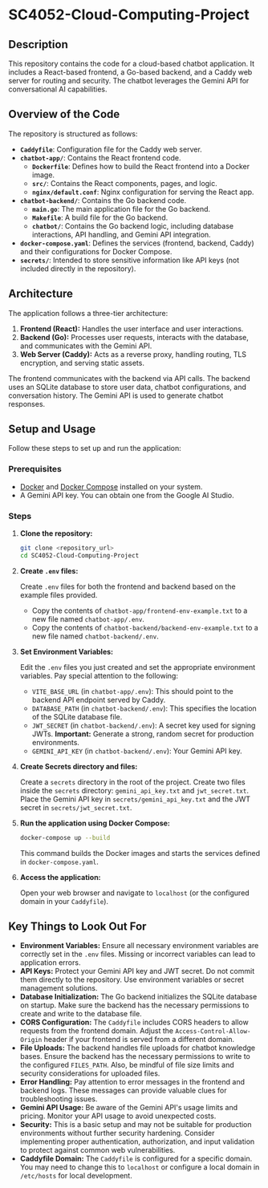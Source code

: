 # SC4052-Cloud-Computing-Project

## Description

This repository contains the code for a cloud-based chatbot application. It includes a React-based frontend, a Go-based backend, and a Caddy web server for routing and security. The chatbot leverages the Gemini API for conversational AI capabilities.

## Overview of the Code

The repository is structured as follows:

*   **`Caddyfile`**: Configuration file for the Caddy web server.
*   **`chatbot-app/`**: Contains the React frontend code.
    *   **`Dockerfile`**: Defines how to build the React frontend into a Docker image.
    *   **`src/`**: Contains the React components, pages, and logic.
    *   **`nginx/default.conf`**: Nginx configuration for serving the React app.
*   **`chatbot-backend/`**: Contains the Go backend code.
    *   **`main.go`**: The main application file for the Go backend.
    *   **`Makefile`**:  A build file for the Go backend.
    *   **`chatbot/`**: Contains the Go backend logic, including database interactions, API handling, and Gemini API integration.
*   **`docker-compose.yaml`**: Defines the services (frontend, backend, Caddy) and their configurations for Docker Compose.
*   **`secrets/`**: Intended to store sensitive information like API keys (not included directly in the repository).

## Architecture

The application follows a three-tier architecture:

1.  **Frontend (React):** Handles the user interface and user interactions.
2.  **Backend (Go):** Processes user requests, interacts with the database, and communicates with the Gemini API.
3.  **Web Server (Caddy):** Acts as a reverse proxy, handling routing, TLS encryption, and serving static assets.

The frontend communicates with the backend via API calls. The backend uses an SQLite database to store user data, chatbot configurations, and conversation history. The Gemini API is used to generate chatbot responses.

## Setup and Usage

Follow these steps to set up and run the application:

### Prerequisites

*   [Docker](https://www.docker.com/) and [Docker Compose](https://docs.docker.com/compose/) installed on your system.
*   A Gemini API key. You can obtain one from the Google AI Studio.

### Steps

1.  **Clone the repository:**

    ```bash
    git clone <repository_url>
    cd SC4052-Cloud-Computing-Project
    ```

2.  **Create `.env` files:**

    Create `.env` files for both the frontend and backend based on the example files provided.

    *   Copy the contents of `chatbot-app/frontend-env-example.txt` to a new file named `chatbot-app/.env`.
    *   Copy the contents of `chatbot-backend/backend-env-example.txt` to a new file named `chatbot-backend/.env`.

3.  **Set Environment Variables:**

    Edit the `.env` files you just created and set the appropriate environment variables.  Pay special attention to the following:

    *   `VITE_BASE_URL` (in `chatbot-app/.env`):  This should point to the backend API endpoint served by Caddy.
    *   `DATABASE_PATH` (in `chatbot-backend/.env`):  This specifies the location of the SQLite database file.
    *   `JWT_SECRET` (in `chatbot-backend/.env`):  A secret key used for signing JWTs.  **Important:** Generate a strong, random secret for production environments.
    *   `GEMINI_API_KEY` (in `chatbot-backend/.env`): Your Gemini API key.

4.  **Create Secrets directory and files:**

    Create a `secrets` directory in the root of the project.
    Create two files inside the `secrets` directory: `gemini_api_key.txt` and `jwt_secret.txt`.
    Place the Gemini API key in `secrets/gemini_api_key.txt` and the JWT secret in `secrets/jwt_secret.txt`.

5.  **Run the application using Docker Compose:**

    ```bash
    docker-compose up --build
    ```

    This command builds the Docker images and starts the services defined in `docker-compose.yaml`.

6.  **Access the application:**

    Open your web browser and navigate to `localhost` (or the configured domain in your `Caddyfile`).

## Key Things to Look Out For

*   **Environment Variables:** Ensure all necessary environment variables are correctly set in the `.env` files.  Missing or incorrect variables can lead to application errors.
*   **API Keys:**  Protect your Gemini API key and JWT secret.  Do not commit them directly to the repository. Use environment variables or secret management solutions.
*   **Database Initialization:** The Go backend initializes the SQLite database on startup.  Make sure the backend has the necessary permissions to create and write to the database file.
*   **CORS Configuration:** The `Caddyfile` includes CORS headers to allow requests from the frontend domain.  Adjust the `Access-Control-Allow-Origin` header if your frontend is served from a different domain.
*   **File Uploads:** The backend handles file uploads for chatbot knowledge bases.  Ensure the backend has the necessary permissions to write to the configured `FILES_PATH`.  Also, be mindful of file size limits and security considerations for uploaded files.
*   **Error Handling:**  Pay attention to error messages in the frontend and backend logs.  These messages can provide valuable clues for troubleshooting issues.
*   **Gemini API Usage:**  Be aware of the Gemini API's usage limits and pricing.  Monitor your API usage to avoid unexpected costs.
*   **Security:** This is a basic setup and may not be suitable for production environments without further security hardening. Consider implementing proper authentication, authorization, and input validation to protect against common web vulnerabilities.
*   **Caddyfile Domain:** The `Caddyfile` is configured for a specific domain. You may need to change this to `localhost` or configure a local domain in `/etc/hosts` for local development.